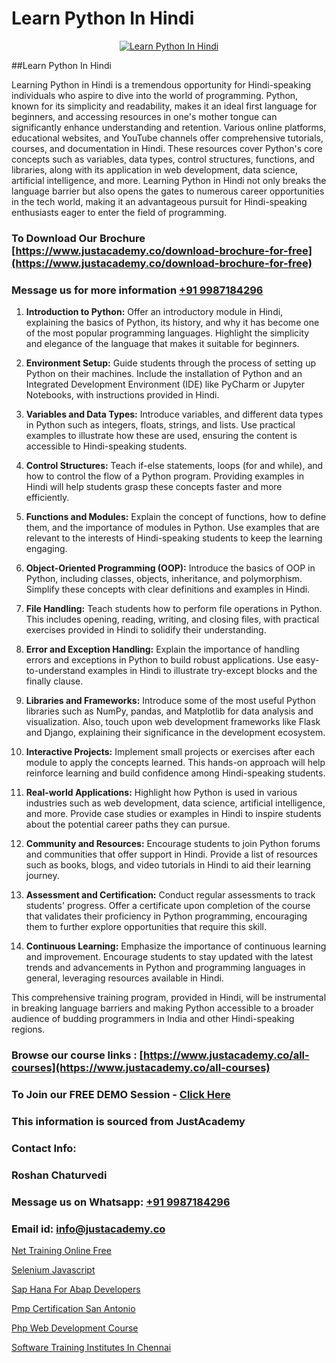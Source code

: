 # Learn Python In Hindi

<p align="center">
  <a href="https://justacademy.co/course-detail/python-training">
    <img src="https://justacademy.co/storage2/course_image/1709713400_course_image.webp" alt="Learn Python In Hindi">
  </a>
</p>
##Learn Python In Hindi

Learning Python in Hindi is a tremendous opportunity for Hindi-speaking individuals who aspire to dive into the world of programming. Python, known for its simplicity and readability, makes it an ideal first language for beginners, and accessing resources in one's mother tongue can significantly enhance understanding and retention. Various online platforms, educational websites, and YouTube channels offer comprehensive tutorials, courses, and documentation in Hindi. These resources cover Python's core concepts such as variables, data types, control structures, functions, and libraries, along with its application in web development, data science, artificial intelligence, and more. Learning Python in Hindi not only breaks the language barrier but also opens the gates to numerous career opportunities in the tech world, making it an advantageous pursuit for Hindi-speaking enthusiasts eager to enter the field of programming.
### To Download Our Brochure [https://www.justacademy.co/download-brochure-for-free](https://www.justacademy.co/download-brochure-for-free)
### Message us for more information [+91 9987184296](https://api.whatsapp.com/send?phone=919987184296)
1) **Introduction to Python:** Offer an introductory module in Hindi, explaining the basics of Python, its history, and why it has become one of the most popular programming languages. Highlight the simplicity and elegance of the language that makes it suitable for beginners.

2) **Environment Setup:** Guide students through the process of setting up Python on their machines. Include the installation of Python and an Integrated Development Environment (IDE) like PyCharm or Jupyter Notebooks, with instructions provided in Hindi.

3) **Variables and Data Types:** Introduce variables, and different data types in Python such as integers, floats, strings, and lists. Use practical examples to illustrate how these are used, ensuring the content is accessible to Hindi-speaking students.

4) **Control Structures:** Teach if-else statements, loops (for and while), and how to control the flow of a Python program. Providing examples in Hindi will help students grasp these concepts faster and more efficiently.

5) **Functions and Modules:** Explain the concept of functions, how to define them, and the importance of modules in Python. Use examples that are relevant to the interests of Hindi-speaking students to keep the learning engaging.

6) **Object-Oriented Programming (OOP):** Introduce the basics of OOP in Python, including classes, objects, inheritance, and polymorphism. Simplify these concepts with clear definitions and examples in Hindi.

7) **File Handling:** Teach students how to perform file operations in Python. This includes opening, reading, writing, and closing files, with practical exercises provided in Hindi to solidify their understanding.

8) **Error and Exception Handling:** Explain the importance of handling errors and exceptions in Python to build robust applications. Use easy-to-understand examples in Hindi to illustrate try-except blocks and the finally clause.

9) **Libraries and Frameworks:** Introduce some of the most useful Python libraries such as NumPy, pandas, and Matplotlib for data analysis and visualization. Also, touch upon web development frameworks like Flask and Django, explaining their significance in the development ecosystem.

10) **Interactive Projects:** Implement small projects or exercises after each module to apply the concepts learned. This hands-on approach will help reinforce learning and build confidence among Hindi-speaking students.

11) **Real-world Applications:** Highlight how Python is used in various industries such as web development, data science, artificial intelligence, and more. Provide case studies or examples in Hindi to inspire students about the potential career paths they can pursue.

12) **Community and Resources:** Encourage students to join Python forums and communities that offer support in Hindi. Provide a list of resources such as books, blogs, and video tutorials in Hindi to aid their learning journey.

13) **Assessment and Certification:** Conduct regular assessments to track students' progress. Offer a certificate upon completion of the course that validates their proficiency in Python programming, encouraging them to further explore opportunities that require this skill.

14) **Continuous Learning:** Emphasize the importance of continuous learning and improvement. Encourage students to stay updated with the latest trends and advancements in Python and programming languages in general, leveraging resources available in Hindi.

This comprehensive training program, provided in Hindi, will be instrumental in breaking language barriers and making Python accessible to a broader audience of budding programmers in India and other Hindi-speaking regions.

### Browse our course links : [https://www.justacademy.co/all-courses](https://www.justacademy.co/all-courses) 
### To Join our FREE DEMO Session - [Click Here](https://www.justacademy.co/register-for-course-demo)


### This information is sourced from JustAcademy
### Contact Info:
### Roshan Chaturvedi
### Message us on Whatsapp: [+91 9987184296](https://api.whatsapp.com/send?phone=919987184296)
### Email id: [info@justacademy.co](mailto:info@justacademy.co)
                
[Net Training Online Free](https://www.linkedin.com/pulse/net-training-online-free-justacademy-belfast-mmzpe?trackingId=z0Ouho5RO%2FhOdVqzOOXsDQ%3D%3D&lipi=urn%3Ali%3Apage%3Ad_flagship3_company_admin%3BZ5ESut9VQxyQx%2BjF%2F1FLaA%3D%3D)

[Selenium Javascript](https://www.linkedin.com/pulse/selenium-javascript-software-training-sunnyvale-jbe3c?trackingId=hXU1bw8EK1QTviR0hjqTvw%3D%3D&lipi=urn%3Ali%3Apage%3Ad_flagship3_company_admin%3BuOGAPcWcQnScqXWa77%2Fzaw%3D%3D)

[Sap Hana For Abap Developers](https://medium.com/@mistersumit961/sap-hana-for-abap-developers-fed7b8118287)

[Pmp Certification San Antonio](https://medium.com/@negishivu99/pmp-certification-san-antonio-8c660ca2f328)

[Php Web Development Course](https://justacademyin.github.io/justacademy/php-web-development-course)

[Software Training Institutes In Chennai](https://justacademyin.github.io/justacademy/software-training-institutes-in-chennai)

